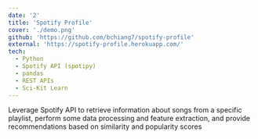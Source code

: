 ```yaml
---
date: '2'
title: 'Spotify Profile'
cover: './demo.png'
github: 'https://github.com/bchiang7/spotify-profile'
external: 'https://spotify-profile.herokuapp.com/'
tech:
  - Python
  - Spotify API (spotipy)
  - pandas
  - REST APIs
  - Sci-Kit Learn
---
```


Leverage Spotify API to retrieve information about songs from a specific playlist, perform some data processing and feature extraction, and provide recommendations based on similarity and popularity scores
